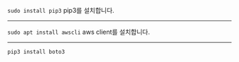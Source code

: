 ```sudo install pip3``` pip3를 설치합니다.     

-----------------  

```sudo apt install awscli``` aws client를 설치합니다. 

-----------------
```pip3 install boto3``` 
